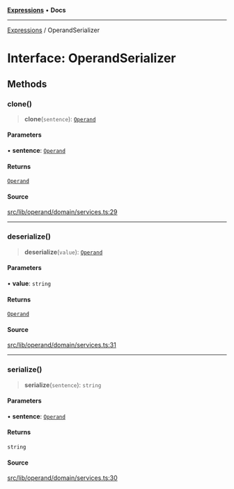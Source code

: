 [**Expressions**](../README.md) • **Docs**

***

[Expressions](../README.md) / OperandSerializer

# Interface: OperandSerializer

## Methods

### clone()

> **clone**(`sentence`): [`Operand`](../classes/Operand.md)

#### Parameters

• **sentence**: [`Operand`](../classes/Operand.md)

#### Returns

[`Operand`](../classes/Operand.md)

#### Source

[src/lib/operand/domain/services.ts:29](https://github.com/data7expressions/3xpr/blob/7acee0c2886cdd6f6b6d4a83a1fd843738c9d027/src/lib/operand/domain/services.ts#L29)

***

### deserialize()

> **deserialize**(`value`): [`Operand`](../classes/Operand.md)

#### Parameters

• **value**: `string`

#### Returns

[`Operand`](../classes/Operand.md)

#### Source

[src/lib/operand/domain/services.ts:31](https://github.com/data7expressions/3xpr/blob/7acee0c2886cdd6f6b6d4a83a1fd843738c9d027/src/lib/operand/domain/services.ts#L31)

***

### serialize()

> **serialize**(`sentence`): `string`

#### Parameters

• **sentence**: [`Operand`](../classes/Operand.md)

#### Returns

`string`

#### Source

[src/lib/operand/domain/services.ts:30](https://github.com/data7expressions/3xpr/blob/7acee0c2886cdd6f6b6d4a83a1fd843738c9d027/src/lib/operand/domain/services.ts#L30)
